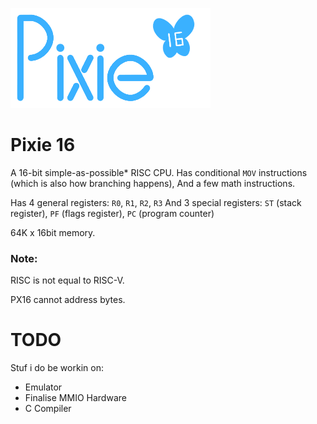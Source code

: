 ![Logo image](logo_small.png)

# Pixie 16
A 16-bit simple-as-possible\* RISC CPU.
Has conditional `MOV` instructions (which is also how branching happens),
And a few math instructions.

Has 4 general registers: `R0`, `R1`, `R2`, `R3`
And 3 special registers: `ST` (stack register), `PF` (flags register), `PC` (program counter)

64K x 16bit memory.


### Note:
RISC is not equal to RISC-V.

PX16 cannot address bytes.

# TODO
Stuf i do be workin on:
- Emulator
- Finalise MMIO Hardware
- C Compiler
